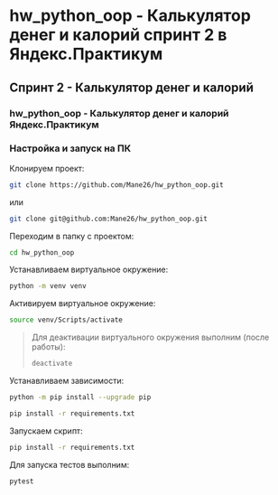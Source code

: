 # hw_python_oop - Калькулятор денег и калорий спринт 2 в Яндекс.Практикум
## Спринт 2 - Калькулятор денег и калорий

### hw_python_oop -  Калькулятор денег и калорий Яндекс.Практикум


### Настройка и запуск на ПК

Клонируем проект:

```bash
git clone https://github.com/Mane26/hw_python_oop.git
```

или

```bash
git clone git@github.com:Mane26/hw_python_oop.git
```

Переходим в папку с проектом:

```bash
cd hw_python_oop
```

Устанавливаем виртуальное окружение:

```bash
python -m venv venv
```

Активируем виртуальное окружение:

```bash
source venv/Scripts/activate
```

> Для деактивации виртуального окружения выполним (после работы):
> ```bash
> deactivate
> ```

Устанавливаем зависимости:

```bash
python -m pip install --upgrade pip
```
```bash
pip install -r requirements.txt
```

Запускаем скрипт:

```bash
pip install -r requirements.txt
```

Для запуска тестов выполним:

```bash
pytest
```
